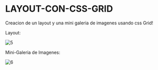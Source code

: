 # LAYOUT-CON-CSS-GRID

Creacion de un layout y una mini galeria de imagenes usando css Grid!

Layout:

![5](https://user-images.githubusercontent.com/49502696/119431945-d9a80080-bce9-11eb-953b-21b8e2de3e86.png)

Mini-Galeria de Imagenes:

![6](https://user-images.githubusercontent.com/49502696/119431955-dc0a5a80-bce9-11eb-8230-d5e0fd17895a.png)





